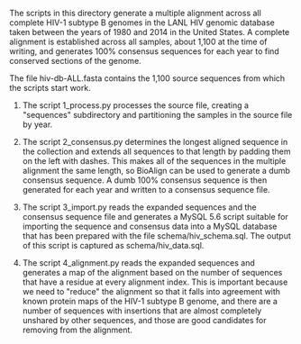 
The scripts in this directory generate a multiple alignment across
all complete HIV-1 subtype B genomes in the LANL HIV genomic database
taken between the years of 1980 and 2014 in the United States.  A
complete alignment is established across all samples, about 1,100 at
the time of writing, and generates 100% consensus sequences for each
year to find conserved sections of the genome.

The file hiv-db-ALL.fasta contains the 1,100 source sequences from
which the scripts start work.

1.  The script 1_process.py processes the source file, creating a
    "sequences" subdirectory and partitioning the samples in the
    source file by year.

2.  The script 2_consensus.py determines the longest aligned 
    sequence in the collection and extends all sequences to that
    length by padding them on the left with dashes.  This makes all
    of the sequences in the multiple alignment the same length, so
    BioAlign can be used to generate a dumb consensus sequence.
    A dumb 100% consensus sequence is then generated for each year
    and written to a consensus sequence file.

3.  The script 3_import.py reads the expanded sequences and the
    consensus sequence file and generates a MySQL 5.6 script suitable
    for importing the sequence and consensus data into a MySQL database
    that has been prepared with the file schema/hiv_schema.sql.
    The output of this script is captured as schema/hiv_data.sql.

4.  The script 4_alignment.py reads the expanded sequences and generates
    a map of the alignment based on the number of sequences that have
    a residue at every alignment index.  This is important because we
    need to "reduce" the alignment so that it falls into agreement with
    known protein maps of the HIV-1 subtype B genome, and there are a 
    number of sequences with insertions that are almost completely  
    unshared by other sequences, and those are good candidates for
    removing from the alignment.
